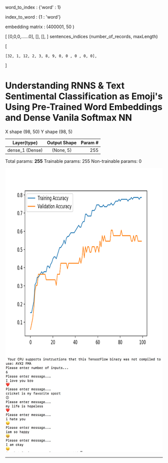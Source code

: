word_to_index : {'word' : 1}

index_to_word : {1 : 'word'}

embedding matrix : (400001, 50 )

[
[0,0,0,......0],
[],
[],
]
sentences_indices (number_of_records, maxLength)

[

	[32, 1, 12, 2, 3, 8, 9, 0, 0 , 0 , 0, 0],

]


<h1>Understanding RNNS & Text Sentimental Classification as Emoji's Using Pre-Trained Word Embeddings and Dense Vanila Softmax NN

</h1>


X shape  (98, 50)
Y shape  (98, 5)

| Layer(type)       	        | Output Shape           |  Param #  |
| ------------- 				|	:-------------:		 | -----:    |
| dense_1 (Dense)   	        |  (None, 5)  		 	 |    255    |


Total params: <b>255</b>
Trainable params: 255
Non-trainable params: 0


<img width=600 height=600 src='Figure_1_Dense.png'/>

<img width=600 height=300 src='output.jpeg'/>

_________________________________________________________________


